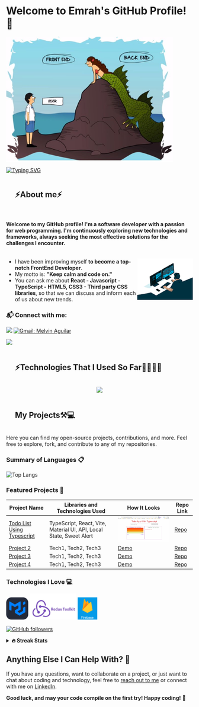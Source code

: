 # Welcome to Emrah's GitHub Profile! 👋

<picture> <img src="./FrontEndBackEndUser.jpg" align="center"  width = 450px /> </picture>

<a href="https://git.io/typing-svg"><img src="https://readme-typing-svg.demolab.com?font=comic+sense&weight=600&size=25&pause=1000&color=1E88E5&vCenter=true&width=800&height=60&lines=Hi,+I+am+Emrah,;💪%F0%9F%91%A8%F0%9F%8F%BB%E2%80%8D%F0%9F%92%BB+A+Software+Developer;🚀currently, working+as+a+FrontEnd+Developer... ;🛸+Love+to+learn+new+technologies." alt="Typing SVG" /></a>

<!--h2 without bottom border-->
<div id="user-content-toc">
  <ul align="left">
    <summary> <h2 style="display: inline-block">⚡About me⚡</h2></summary>
  </ul>
</div>

<h4 style="display: inline-block; align="center"">  Welcome to my GitHub profile! I'm a software developer with a passion for web programming. I'm continuously exploring new technologies and frameworks, always seeking the most effective solutions for the challenges I encounter. 
</h4>

<picture> <img src="./FrontEnd.png" align="right"  width = 150px /> </picture>

- I have been improving myself **to become a top-notch FrontEnd Developer**.
- My motto is: **"Keep calm and code on."**
- You can ask me about **React - Javascript - TypeScript - HTML5, CSS3 - Third party CSS libraries**, so that we can discuss and inform each of us about new trends.

### 📬 Connect with me:

[![](https://img.shields.io/badge/linkedin-%230077B5.svg?&style=for-the-badge&logo=linkedin&logoColor=white)](https://www.linkedin.com/in/emrahugurlu2003/)
[![Gmail: Melvin Aguilar](https://img.shields.io/badge/-gmail-red?style=for-the-badge&logo=Gmail&logoColor=white&link=mailto:emrahugurlu2023@gmail.com)](mailto:emrahugurlu2023@gmail.com)

<img src="https://user-images.githubusercontent.com/73097560/115834477-dbab4500-a447-11eb-908a-139a6edaec5c.gif" >
<div id="user-content-toc">
  <ul>
    <summary><h2 style="display: inline-block">⚡Technologies That I Used So Far👨🏻‍💻🌌</h2></summary>

  </ul>
</div>
<!--tech stack icons-->
<p align="center">
  <a href="https://skillicons.dev">
    <img src="https://skillicons.dev/icons?i=html,css,js,ts,react,redux,bootstrap,materialui,tailwind,sass,styledcomponents,c,cpp,cs,java,bash,matlab,postman,github,vercel,vite,git,vscode&perline=15" />
  </a>
</p>

<div id="user-content-toc">
  <ul>
    <summary><h2 style="display: inline-block">My Projects⚒💻</h2></summary>
  </ul>
</div>

Here you can find my open-source projects, contributions, and more. Feel free to explore, fork, and contribute to any of my repositories.

### Summary of Languages 📋

![Top Langs](https://github-readme-stats.vercel.app/api/top-langs/?username=emrahugurlu2003&layout=compact&theme=dark)

### Featured Projects 🚀

| Project Name                                                              | Libraries and Technologies Used                                     | How It Looks                                                                                                                                     | Repo Link                                                      |
| ------------------------------------------------------------------------- | ------------------------------------------------------------------- | ------------------------------------------------------------------------------------------------------------------------------------------------ | -------------------------------------------------------------- |
| [Todo List Using Typescript](https://todo-app-typescript-ten.vercel.app/) | TypeScript, React, Vite, Material UI, API, Local State, Sweet Alert | [<picture> <img src="./Todo-List-TypeScript_Short.gif" align="center"  width = 450px /> </picture>](https://todo-app-typescript-ten.vercel.app/) | [Repo](https://github.com/emrahugurlu2003/todo-app-typescript) |
| [Project 2](link-to-project2)                                             | Tech1, Tech2, Tech3                                                 | [Demo](link-to-demo2)                                                                                                                            | [Repo](link-to-repo2)                                          |
| [Project 3](link-to-project3)                                             | Tech1, Tech2, Tech3                                                 | [Demo](link-to-demo3)                                                                                                                            | [Repo](link-to-repo3)                                          |
| [Project 4](link-to-project4)                                             | Tech1, Tech2, Tech3                                                 | [Demo](link-to-demo4)                                                                                                                            | [Repo](link-to-repo4)                                          |

### Technologies I Love 💻

<img src="./MUI.png" alt="MUI" height="60px" /> <img src="./ReduxToolKit.jpg" alt="Redux ToolKit" height="70px" /> <img src="./FireBase.png" alt="FireBase" height="60px" />

[![GitHub followers](https://img.shields.io/github/followers/emrahugurlu2003?style=social)](https://github.com/emrahugurlu2003)

<!-- ![](https://komarev.com/ghpvc/?username=AliDurul&style=flat-square) -->

<!-- ![](https://komarev.com/ghpvc/?username=emrahugurlu2003&color=blue&style=for-the-badge) -->
<!-- ![Profile views](https://gpvc.arturio.dev/AliDurul) -->

<!-- ## GitHub Usage Stats 📊

[![GitHub stats](https://github-readme-stats.vercel.app/api?username=emrahugurlu2003&show_icons=true&theme=dark)](https://github.com/emrahugurlu2003) -->

<details>
<summary><b>🔥 Streak Stats</b></summary>
<br>
  
[![GitHub Streak](http://github-readme-streak-stats.herokuapp.com?user=emrahugurlu2003&theme=transparent&border_radius=4.4&exclude_days=Sun&card_width=390)](https://git.io/streak-stats)
</details>

<!-- <details>
<summary><b>🏆 Github Trophies</b></summary>
<br>
<img align="center" src="https://github-profile-trophy.vercel.app/?username=emrahugurlu2003&theme=discord" alt="MelvinAguilar" />
</details> -->

## Anything Else I Can Help With? 🤔

If you have any questions, want to collaborate on a project, or just want to chat about coding and technology, feel free to [reach out to me](mailto:emrahugurlu2023@gmail.com) or connect with me on [LinkedIn](https://www.linkedin.com/in/emrahugurlu2003/).

**Good luck, and may your code compile on the first try! Happy coding!** 🚀
